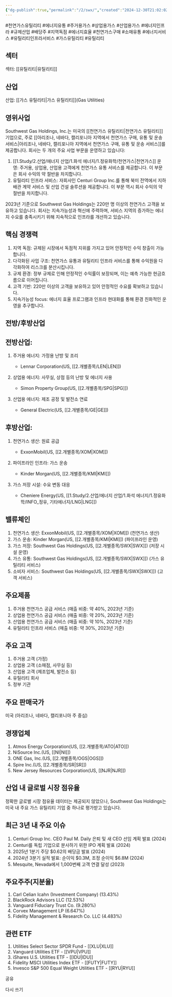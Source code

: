 ```yaml
---
{"dg-publish":true,"permalink":"/2/swx/","created":"2024-12-30T21:02:02.987+09:00","updated":"2025-07-29T21:37:05.244+09:00"}
---
```


#천연가스유틸리티 #에너지유통 #주거용가스 #상업용가스 #산업용가스 #에너지인프라 #규제산업 #배당주 #지역독점 #에너지효율 #천연가스구매 #소매유통 #에너지서비스 #유틸리티인프라서비스 #가스유틸리티 #유틸리티

## 섹터

섹터: [[유틸리티\|유틸리티]]

## 산업

산업: [[가스 유틸리티\|가스 유틸리티]](Gas Utilities)

## 영위사업

Southwest Gas Holdings, Inc.는 미국의 [[천연가스 유틸리티\|천연가스 유틸리티]] 기업으로, 주로 [[아리조나, 네바다, 캘리포니아 지역에서 천연가스 구매, 유통 및 운송 서비스\|아리조나, 네바다, 캘리포니아 지역에서 천연가스 구매, 유통 및 운송 서비스]]를 제공합니다. 회사는 두 개의 주요 사업 부문을 운영하고 있습니다:

1. [[1.Study/2.산업/에너지 산업/1.화석 에너지/1.정유화학/천연가스\|천연가스]] 운영: 주거용, 상업용, 산업용 고객에게 천연가스 유통 서비스를 제공합니다. 이 부문은 회사 수익의 약 절반을 차지합니다.
2. 유틸리티 인프라 서비스: 자회사인 Centuri Group Inc.를 통해 북미 전역에서 지하 배관 계약 서비스 및 산업 건설 솔루션을 제공합니다. 이 부문 역시 회사 수익의 약 절반을 차지합니다.

2023년 기준으로 Southwest Gas Holdings는 220만 명 이상의 천연가스 고객을 보유하고 있습니다. 회사는 지속가능성과 혁신에 주력하며, 서비스 지역의 증가하는 에너지 수요를 충족시키기 위해 지속적으로 인프라를 개선하고 있습니다.

## 핵심 경쟁력

1. 지역 독점: 규제된 시장에서 독점적 지위를 가지고 있어 안정적인 수익 창출이 가능합니다.
2. 다각화된 사업 구조: 천연가스 유통과 유틸리티 인프라 서비스를 통해 수익원을 다각화하여 리스크를 분산시킵니다.
3. 규제 환경: 정부 규제로 인해 안정적인 수익률이 보장되며, 이는 예측 가능한 현금흐름으로 이어집니다.
4. 고객 기반: 220만 이상의 고객을 보유하고 있어 안정적인 수요를 확보하고 있습니다.
5. 지속가능성 focus: 에너지 효율 프로그램과 인프라 현대화를 통해 환경 친화적인 운영을 추구합니다.

## 전방/후방산업

## 전방산업:

1. 주거용 에너지: 가정용 난방 및 조리
    
    - Lennar Corporation(US, [[2.개별종목/LEN\|LEN]])
    
2. 상업용 에너지: 사무실, 상점 등의 난방 및 에너지 사용
    
    - Simon Property Group(US, [[2.개별종목/SPG\|SPG]])
    
3. 산업용 에너지: 제조 공정 및 발전소 연료
    
    - General Electric(US, [[2.개별종목/GE\|GE]])
    

## 후방산업:

1. 천연가스 생산: 원료 공급
    
    - ExxonMobil(US, [[2.개별종목/XOM\|XOM]])
    
2. 파이프라인 인프라: 가스 운송
    
    - Kinder Morgan(US, [[2.개별종목/KMI\|KMI]])
    
3. 가스 저장 시설: 수요 변동 대응
    
    - Cheniere Energy(US, [[1.Study/2.산업/에너지 산업/1.화석 에너지/1.정유화학/INFO_정유, 기타에너지/LNG\|LNG]])
    

## 밸류체인

1. 천연가스 생산: ExxonMobil(US, [[2.개별종목/XOM\|XOM]]) (천연가스 생산)
2. 가스 운송: Kinder Morgan(US, [[2.개별종목/KMI\|KMI]]) (파이프라인 운영)
3. 가스 저장: Southwest Gas Holdings(US, [[2.개별종목/SWX\|SWX]]) (저장 시설 운영)
4. 가스 유통: Southwest Gas Holdings(US, [[2.개별종목/SWX\|SWX]]) (가스 유틸리티 서비스)
5. 소비자 서비스: Southwest Gas Holdings(US, [[2.개별종목/SWX\|SWX]]) (고객 서비스)

## 주요제품

1. 주거용 천연가스 공급 서비스 (매출 비중: 약 40%, 2023년 기준)
2. 상업용 천연가스 공급 서비스 (매출 비중: 약 20%, 2023년 기준)
3. 산업용 천연가스 공급 서비스 (매출 비중: 약 10%, 2023년 기준)
4. 유틸리티 인프라 서비스 (매출 비중: 약 30%, 2023년 기준)

## 주요 고객

1. 주거용 고객 (가정)
2. 상업용 고객 (소매점, 사무실 등)
3. 산업용 고객 (제조업체, 발전소 등)
4. 유틸리티 회사
5. 정부 기관

## 주요 판매국가

미국 (아리조나, 네바다, 캘리포니아 주 중심)

## 경쟁업체

1. Atmos Energy Corporation(US, [[2.개별종목/ATO\|ATO]])
2. NiSource Inc.(US, [[NI\|NI]])
3. ONE Gas, Inc.(US, [[2.개별종목/OGS\|OGS]])
4. Spire Inc.(US, [[2.개별종목/SR\|SR]])
5. New Jersey Resources Corporation(US, [[NJR\|NJR]])

## 산업 내 글로벌 시장 점유율

정확한 글로벌 시장 점유율 데이터는 제공되지 않았으나, Southwest Gas Holdings는 미국 내 주요 가스 유틸리티 기업 중 하나로 평가받고 있습니다.

## 최근 3년 내 주요 이슈

1. Centuri Group Inc. CEO Paul M. Daily 은퇴 및 새 CEO 선임 계획 발표 (2024)
2. Centuri를 독립 기업으로 분사하기 위한 IPO 계획 발표 (2024)
3. 2025년 1분기 주당 $0.62의 배당금 발표 (2024)
4. 2024년 3분기 실적 발표: 순이익 $0.3M, 조정 순이익 $6.8M (2024)
5. Mesquite, Nevada에서 1,000번째 고객 연결 달성 (2023)

## 주요주주(지분율)

1. Carl Celian Icahn (Investment Company) (13.43%)
2. BlackRock Advisors LLC (12.53%)
3. Vanguard Fiduciary Trust Co. (9.280%)
4. Corvex Management LP (6.647%)
5. Fidelity Management & Research Co. LLC (4.483%)

## 관련 ETF

1. Utilities Select Sector SPDR Fund - [[XLU\|XLU]]
2. Vanguard Utilities ETF - [[VPU\|VPU]]
3. iShares U.S. Utilities ETF - [[IDU\|IDU]]
4. Fidelity MSCI Utilities Index ETF - [[FUTY\|FUTY]]
5. Invesco S&P 500 Equal Weight Utilities ETF - [[RYU\|RYU]]

공유

다시 쓰기